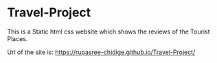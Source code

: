 # Travel-Project


This is a Static html css website which shows the reviews of the Tourist Places.

Url of the site is:  https://rupasree-chidige.github.io/Travel-Project/
